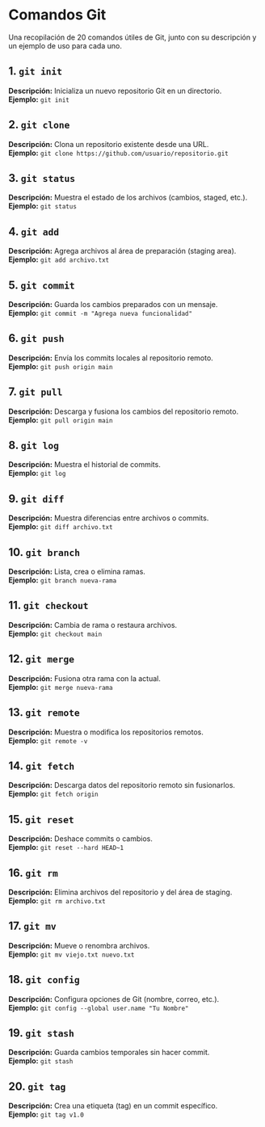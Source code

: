 # Comandos Git

Una recopilación de 20 comandos útiles de Git, junto con su descripción y un ejemplo de uso para cada uno.

## 1. `git init`
**Descripción:** Inicializa un nuevo repositorio Git en un directorio.  
**Ejemplo:** `git init`

## 2. `git clone`
**Descripción:** Clona un repositorio existente desde una URL.  
**Ejemplo:** `git clone https://github.com/usuario/repositorio.git`

## 3. `git status`
**Descripción:** Muestra el estado de los archivos (cambios, staged, etc.).  
**Ejemplo:** `git status`

## 4. `git add`
**Descripción:** Agrega archivos al área de preparación (staging area).  
**Ejemplo:** `git add archivo.txt`

## 5. `git commit`
**Descripción:** Guarda los cambios preparados con un mensaje.  
**Ejemplo:** `git commit -m "Agrega nueva funcionalidad"`

## 6. `git push`
**Descripción:** Envía los commits locales al repositorio remoto.  
**Ejemplo:** `git push origin main`

## 7. `git pull`
**Descripción:** Descarga y fusiona los cambios del repositorio remoto.  
**Ejemplo:** `git pull origin main`

## 8. `git log`
**Descripción:** Muestra el historial de commits.  
**Ejemplo:** `git log`

## 9. `git diff`
**Descripción:** Muestra diferencias entre archivos o commits.  
**Ejemplo:** `git diff archivo.txt`

## 10. `git branch`
**Descripción:** Lista, crea o elimina ramas.  
**Ejemplo:** `git branch nueva-rama`

## 11. `git checkout`
**Descripción:** Cambia de rama o restaura archivos.  
**Ejemplo:** `git checkout main`

## 12. `git merge`
**Descripción:** Fusiona otra rama con la actual.  
**Ejemplo:** `git merge nueva-rama`

## 13. `git remote`
**Descripción:** Muestra o modifica los repositorios remotos.  
**Ejemplo:** `git remote -v`

## 14. `git fetch`
**Descripción:** Descarga datos del repositorio remoto sin fusionarlos.  
**Ejemplo:** `git fetch origin`

## 15. `git reset`
**Descripción:** Deshace commits o cambios.  
**Ejemplo:** `git reset --hard HEAD~1`

## 16. `git rm`
**Descripción:** Elimina archivos del repositorio y del área de staging.  
**Ejemplo:** `git rm archivo.txt`

## 17. `git mv`
**Descripción:** Mueve o renombra archivos.  
**Ejemplo:** `git mv viejo.txt nuevo.txt`

## 18. `git config`
**Descripción:** Configura opciones de Git (nombre, correo, etc.).  
**Ejemplo:** `git config --global user.name "Tu Nombre"`

## 19. `git stash`
**Descripción:** Guarda cambios temporales sin hacer commit.  
**Ejemplo:** `git stash`

## 20. `git tag`
**Descripción:** Crea una etiqueta (tag) en un commit específico.  
**Ejemplo:** `git tag v1.0`
